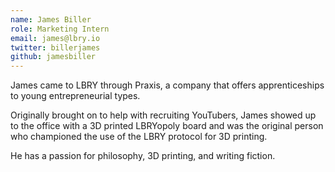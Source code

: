 ```yaml
---
name: James Biller
role: Marketing Intern
email: james@lbry.io
twitter: billerjames
github: jamesbiller
---
```

James came to LBRY through Praxis, a company that offers apprenticeships to young entrepreneurial types. 

Originally brought on to help with recruiting YouTubers, James showed up to the office with a 3D printed LBRYopoly board and was the original person who championed the use of the LBRY protocol for 3D printing.

He has a passion for philosophy, 3D printing, and writing fiction.
